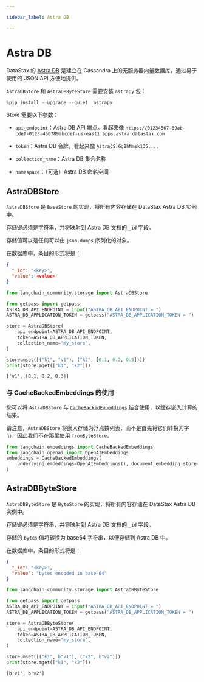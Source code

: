 ```yaml
---

sidebar_label: Astra DB

---
```


# Astra DB

DataStax 的 [Astra DB](https://docs.datastax.com/en/astra/home/astra.html) 是建立在 Cassandra 上的无服务器向量数据库，通过易于使用的 JSON API 方便地提供。

`AstraDBStore` 和 `AstraDBByteStore` 需要安装 `astrapy` 包：

```python
%pip install --upgrade --quiet  astrapy
```

Store 需要以下参数：

- `api_endpoint`：Astra DB API 端点。看起来像 `https://01234567-89ab-cdef-0123-456789abcdef-us-east1.apps.astra.datastax.com`

- `token`：Astra DB 令牌。看起来像 `AstraCS:6gBhNmsk135....`

- `collection_name`：Astra DB 集合名称

- `namespace`：（可选）Astra DB 命名空间

## AstraDBStore

`AstraDBStore` 是 `BaseStore` 的实现，将所有内容存储在 DataStax Astra DB 实例中。

存储键必须是字符串，并将映射到 Astra DB 文档的 `_id` 字段。

存储值可以是任何可以由 `json.dumps` 序列化的对象。

在数据库中，条目的形式将是：

```json
{
  "_id": "<key>",
  "value": <value>
}
```

```python
from langchain_community.storage import AstraDBStore
```

```python
from getpass import getpass
ASTRA_DB_API_ENDPOINT = input("ASTRA_DB_API_ENDPOINT = ")
ASTRA_DB_APPLICATION_TOKEN = getpass("ASTRA_DB_APPLICATION_TOKEN = ")
```

```python
store = AstraDBStore(
    api_endpoint=ASTRA_DB_API_ENDPOINT,
    token=ASTRA_DB_APPLICATION_TOKEN,
    collection_name="my_store",
)
```

```python
store.mset([("k1", "v1"), ("k2", [0.1, 0.2, 0.3])])
print(store.mget(["k1", "k2"]))
```

```output
['v1', [0.1, 0.2, 0.3]]
```

### 与 CacheBackedEmbeddings 的使用

您可以将 `AstraDBStore` 与 [`CacheBackedEmbeddings`](/docs/how_to/caching_embeddings) 结合使用，以缓存嵌入计算的结果。

请注意，`AstraDBStore` 将嵌入存储为浮点数列表，而不是首先将它们转换为字节，因此我们不在那里使用 `fromByteStore`。

```python
from langchain.embeddings import CacheBackedEmbeddings
from langchain_openai import OpenAIEmbeddings
embeddings = CacheBackedEmbeddings(
    underlying_embeddings=OpenAIEmbeddings(), document_embedding_store=store
)
```

## AstraDBByteStore

`AstraDBByteStore` 是 `ByteStore` 的实现，将所有内容存储在 DataStax Astra DB 实例中。

存储键必须是字符串，并将映射到 Astra DB 文档的 `_id` 字段。

存储的 `bytes` 值将转换为 base64 字符串，以便存储到 Astra DB 中。

在数据库中，条目的形式将是：

```json
{
  "_id": "<key>",
  "value": "bytes encoded in base 64"
}
```

```python
from langchain_community.storage import AstraDBByteStore
```

```python
from getpass import getpass
ASTRA_DB_API_ENDPOINT = input("ASTRA_DB_API_ENDPOINT = ")
ASTRA_DB_APPLICATION_TOKEN = getpass("ASTRA_DB_APPLICATION_TOKEN = ")
```

```python
store = AstraDBByteStore(
    api_endpoint=ASTRA_DB_API_ENDPOINT,
    token=ASTRA_DB_APPLICATION_TOKEN,
    collection_name="my_store",
)
```

```python
store.mset([("k1", b"v1"), ("k2", b"v2")])
print(store.mget(["k1", "k2"]))
```

```output
[b'v1', b'v2']
```